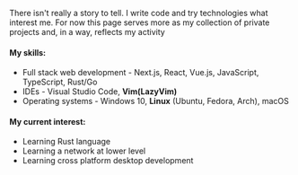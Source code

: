 There isn't really a story to tell. I write code and try technologies what interest me. For now this page serves more as my collection of private projects and, in a way, reflects my activity

#### My skills:
- Full stack web development - Next.js, React, Vue.js, JavaScript, TypeScript, Rust/Go
- IDEs - Visual Studio Code, **Vim(LazyVim)**
- Operating systems - Windows 10, **Linux** (Ubuntu, Fedora, Arch), macOS
#### My current interest:
- Learning Rust language
- Learning a network at lower level
- Learning cross platform desktop development
